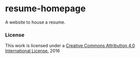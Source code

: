 # resume-homepage
A website to house a resume.
### License

This work is licensed under a [Creative Commons Attribution 4.0 International License.](http://creativecommons.org/licenses/by/4.0/) 2016
